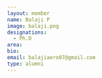 ```yaml
---
layout: member
name: Balaji P
image: balaji.png
designations: 
  - Ph.D
area:
bio:
email: balajiaero07@gmail.com
type: alumni
---
```

